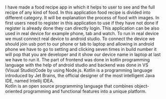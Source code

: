 I have made a food recipe app in which it helps to user to see and  the full recipe of any kind of food. 
In this application food recipe is divided into different category. It will be explanation the process of food with images.
In first users need to register in this application to use if they have not done if register is already done they can directly login. 
This application can be also used in real device for example phone, tab and watch.
To run in real device we must connect real device to android studio.
To connect the device we should join usb port to our phone or tab to laptop and allowing in android phone we have to go to setting and clicking seven times in build number
it will pop that you are developer and it show our device name in laptop at last we have to run it.
The part of frontend was done in kotlin programming language with the help of android studio and backend was done in VS (Visual Studio)Code by using Node.js.
Kotlin is a programming language introduced by Jet Brains, the official designer of the most intelligent Java IDE, named Intellij IDEA.  
Kotlin is an open source programming language that combines object-oriented programming and functional features into a unique platform.
